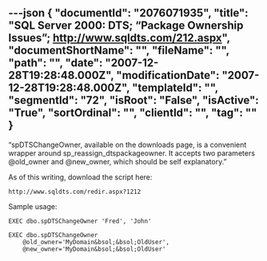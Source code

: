 ---json
{
  "documentId": "2076071935",
  "title": "SQL Server 2000: DTS; “Package Ownership Issues”; http://www.sqldts.com/212.aspx",
  "documentShortName": "",
  "fileName": "",
  "path": "",
  "date": "2007-12-28T19:28:48.000Z",
  "modificationDate": "2007-12-28T19:28:48.000Z",
  "templateId": "",
  "segmentId": "72",
  "isRoot": "False",
  "isActive": "True",
  "sortOrdinal": "",
  "clientId": "",
  "tag": ""
}
---

“spDTSChangeOwner, available on the downloads page, is a convenient wrapper around sp_reassign_dtspackageowner. It accepts two parameters @old_owner and @new_owner, which should be self explanatory.”

As of this writing, download the script here:

    http://www.sqldts.com/redir.aspx?1212

Sample usage:

    EXEC dbo.spDTSChangeOwner 'Fred', 'John'

    EXEC dbo.spDTSChangeOwner 
        @old_owner='MyDomain&bsol;&bsol;OldUser', 
        @new_owner='MyDomain&bsol;&bsol;OldUser'
